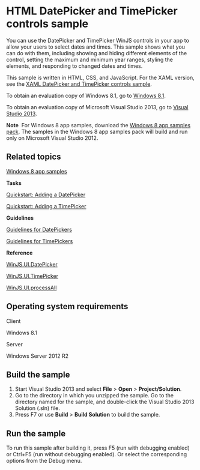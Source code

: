 HTML DatePicker and TimePicker controls sample
==============================================

You can use the DatePicker and TimePicker WinJS controls in your app to allow your users to select dates and times. This sample shows what you can do with them, including showing and hiding different elements of the control, setting the maximum and minimum year ranges, styling the elements, and responding to changed dates and times.

This sample is written in HTML, CSS, and JavaScript. For the XAML version, see the [XAML DatePicker and TimePicker controls sample](http://msdn.microsoft.com/library/windows/apps/).

To obtain an evaluation copy of Windows 8.1, go to [Windows 8.1](http://go.microsoft.com/fwlink/p/?linkid=301696).

To obtain an evaluation copy of Microsoft Visual Studio 2013, go to [Visual Studio 2013](http://go.microsoft.com/fwlink/p/?linkid=301697).

**Note**  For Windows 8 app samples, download the [Windows 8 app samples pack](http://go.microsoft.com/fwlink/p/?LinkId=301698). The samples in the Windows 8 app samples pack will build and run only on Microsoft Visual Studio 2012.

Related topics
--------------

[Windows 8 app samples](http://go.microsoft.com/fwlink/p/?LinkID=227694)

**Tasks**

[Quickstart: Adding a DatePicker](http://msdn.microsoft.com/library/windows/apps/hh465480)

[Quickstart: Adding a TimePicker](http://msdn.microsoft.com/library/windows/apps/hh465483)

**Guidelines**

[Guidelines for DatePickers](http://msdn.microsoft.com/library/windows/apps/hh465466)

[Guidelines for TimePickers](http://msdn.microsoft.com/library/windows/apps/hh700400)

**Reference**

[WinJS.UI.DatePicker](http://msdn.microsoft.com/library/windows/apps/br211681)

[WinJS.UI.TimePicker](http://msdn.microsoft.com/library/windows/apps/br229736)

[WinJS.UI.processAll](http://msdn.microsoft.com/library/windows/apps/hh440975)

Operating system requirements
-----------------------------

Client

Windows 8.1

Server

Windows Server 2012 R2

Build the sample
----------------

1.  Start Visual Studio 2013 and select **File** \> **Open** \> **Project/Solution**.
2.  Go to the directory in which you unzipped the sample. Go to the directory named for the sample, and double-click the Visual Studio 2013 Solution (.sln) file.
3.  Press F7 or use **Build** \> **Build Solution** to build the sample.

Run the sample
--------------

To run this sample after building it, press F5 (run with debugging enabled) or Ctrl+F5 (run without debugging enabled). Or select the corresponding options from the Debug menu.

